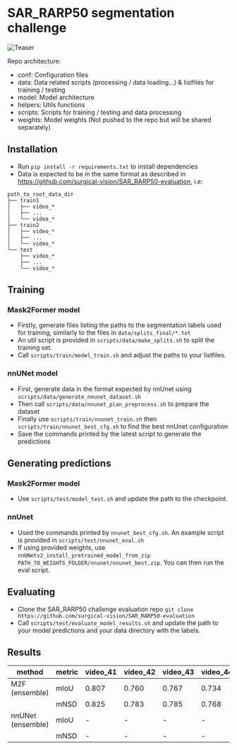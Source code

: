 # SAR_RARP50 segmentation challenge

![Teaser](teaser.gif)

Repo architecture:
- conf: Configuration files
- data: Data related scripts (processing / data loading...) & listfiles for training / testing
- model: Model architecture
- helpers: Utils functions
- scripts: Scripts for training / testing and data processing
- weights: Model weights (Not pushed to the repo but will be shared separately)

## Installation
- Run `pip install -r requirements.txt` to install dependencies
- Data is expected to be in the same format as described in https://github.com/surgical-vision/SAR_RARP50-evaluation, i.e:

```
path_to_root_data_dir
├── train1
│   ├── video_*
│   ├── ...
│   └── video_*
├── train2
│   ├── video_*
│   ├── ...
│   └── video_*
└── test
    ├── video_*
    ├── ...
    └── video_*
```

## Training

### Mask2Former model
- Firstly, generate files listing the paths to the segmentation labels used for training, similarly to the files in `data/splits_final/*.txt`
- An util script is provided in `scripts/data/make_splits.sh` to split the training set.
- Call `scripts/train/model_train.sh` and adjust the paths to your listfiles.

### nnUNet model
- First, generate data in the format expected by nnUnet using `scripts/data/generate_nnunet_dataset.sh`
- Then call `scripts/data/nnunet_plan_preprocess.sh` to prepare the dataset
- Finally use `scripts/train/nnunet_train.sh` then `scripts/train/nnunet_best_cfg.sh` to find the best nnUnet configuration
- Save the commands printed by the latest script to generate the predictions

## Generating predictions

### Mask2Former model
- Use `scripts/test/model_test.sh` and update the path to the checkpoint.

### nnUnet
- Used the commands printed by `nnunet_best_cfg.sh`. An example script is provided in `scripts/test/nnunet_eval.sh`
- If using provided weights, use `nnUNetv2_install_pretrained_model_from_zip PATH_TO_WEIGHTS_FOLDER/nnunet/nnunet_best.zip`. You can then run the eval script.

## Evaluating
- Clone the SAR_RARP50 challenge evaluation repo `git clone https://github.com/surgical-vision/SAR_RARP50-evaluation`
- Call `scripts/test/evaluate_model_results.sh` and update the path to your model predictions and your data directory with the labels. 


## Results

| method             | metric | video_41 | video_42 | video_43 | video_44 | video_45 | video_46 | video_47 | video_48 | video_49 | video_50 |
|--------------------|--------|----------|----------|----------|----------|----------|----------|----------|----------|----------|----------|
| M2F (ensemble)     | mIoU   | 0.807    | 0.760    |  0.767   |  0.734   |  0.779   |  0.764   |  0.781   |  0.830   |  0.709   |  0.766   |
|                    | mNSD   | 0.825    | 0.783    |  0.785   |  0.768   |  0.837   |  0.808   |  0.830   |  0.860   |  0.747   |  0.836   |
| nnUNet (ensemble)  | mIoU   |    -     |    -     |    -     |     -    |     -    |    -     |    -     |    -     |    -     |     -    |
|                    | mNSD   |    -     |    -     |    -     |     -    |     -    |    -     |    -     |    -     |    -     |     -    |
